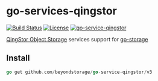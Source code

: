 # go-services-qingstor

[![Build Status](https://github.com/beyondstorage/go-service-qingstor/workflows/Unit%20Test/badge.svg?branch=master)](https://github.com/beyondstorage/go-service-qingstor/actions?query=workflow%3A%22Unit+Test%22)
[![License](https://img.shields.io/badge/license-apache%20v2-blue.svg)](https://github.com/Xuanwo/storage/blob/master/LICENSE)
[![go-service-qingstor](https://img.shields.io/matrix/go-service-qingstor:aos.dev.svg?server_fqdn=chat.aos.dev&label=%23go-service-qingstor%3Aaos.dev&logo=matrix)](https://matrix.to/#/#go-service-qingstor:aos.dev)

[QingStor Object Storage](https://www.qingcloud.com/products/objectstorage/) services support for [go-storage](https://github.com/beyondstorage/go-storage)

## Install

```go
go get github.com/beyondstorage/go-service-qingstor/v3
```
